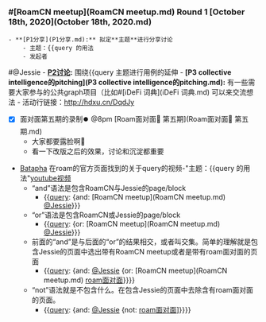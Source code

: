 
### #[RoamCN meetup](RoamCN meetup.md) Round 1 [October 18th, 2020](October 18th, 2020.md)
    - **[P1分享](P1分享.md):** 拟定**主题**进行分享讨论
        - 主题：{{query 的用法
        - 发起者
            
#@Jessie
    - **[P2讨论](P2讨论.md):** 围绕{{query 主题进行用例的延伸
    - **[P3 collective intelligence的pitching](P3 collective intelligence的pitching.md):** 有一些需要大家参与的公共graph项目（比如#[ℹ︎DeFi 词典](ℹ︎DeFi 词典.md) 可以来交流想法
    - 活动行链接：http://hdxu.cn/DqdJy
- [x] 面对面第五期的录制⏺️  @8pm [Roam面对面🍜 第五期](Roam面对面🍜 第五期.md)
    - 大家都要露脸啊🤩 
    - 看一下改版之后的效果，讨论和沉淀都重要
- [Batapha](Batapha.md) 在roam的官方页面找到的关于query的视频-"主题：{{query 的用法"[youtube视频](https://www.youtube.com/watch?v=LJZBGJOzhUY&feature=emb_logo&ab_channel=RobertHaisfield)
    - “and”语法是包含RoamCN与Jessie的page/block
        - {{[query](query.md): {and: [RoamCN meetup](RoamCN meetup.md) [@Jessie](@Jessie.md)}}}
    - “or”语法是包含RoamCN或Jessie的page/block
        - {{[query](query.md): {or: [RoamCN meetup](RoamCN meetup.md) [@Jessie](@Jessie.md)}}}
    - 前面的“and”是与后面的“or”的结果相交，或者叫交集。简单的理解就是包含Jessie的页面中选出带有RoamCN meetup或者是带有roam面对面的页面
        - {{[query](query.md): {and: [@Jessie](@Jessie.md) {or: [RoamCN meetup](RoamCN meetup.md) [roam面对面](roam面对面.md)}}}}
    - “not”语法就是不包含什么。在包含Jessie的页面中去除含有roam面对面的页面。
        - {{[query](query.md): {and: [@Jessie](@Jessie.md) {not: [roam面对面](roam面对面.md)]}}}}
